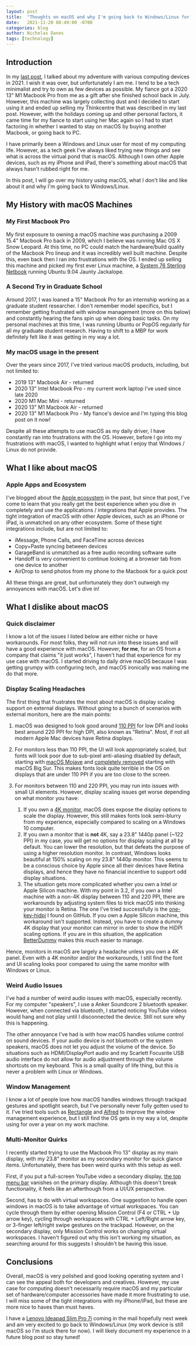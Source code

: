```yaml
---
layout: post
title:  "Thoughts on macOS and why I'm going back to Windows/Linux for personal use"
date:   2021-11-20 08:49:00 -0700
categories: blog
author: Nicholas Danes
tags: [technology]
---
```


## Introduction

In my [last post](/blog/2021/08/16/chronological-timeline-computing-devices/), I talked about my adventure with various computing devices in 2021. I wish it was over, but unfortunately I am me. I tend to be a tech minimalist and try to own as few devices as possible. My fiance got a 2020 13" M1 Macbook Pro from me as a gift after she finished school back in July. However, this machine was largely collecting dust and I decided to start using it and ended up selling my Thinkcentre that was described in my last post. However, with the holidays coming up and other personal factors, it came time for my fiance to start using her Mac again so I had to start factoring in whether I wanted to stay on macOS by buying another Macbook, or going back to PC.

I have primarily been a Windows and Linux user for most of my computing life. However, as a tech geek I've always liked trying new things and see what is across the virtual pond that is macOS. Although I own other Apple devices, such as my iPhone and iPad, there's something about macOS that always hasn't rubbed right for me. 


In this post, I will go over my history using macOS, what I don't like and like about it and why I'm going back to Windows/Linux.


## My History with macOS Machines


### My First Macbook Pro

My first exposure to owning a macOS machine was purchasing a 2009 15.4" Macbook Pro back in 2009, which I believe was running Mac OS X Snow Leopard. At this time, no PC could match the hardware/build quality of the Macbook Pro lineup and it was incredibly well built machine. Despite this, even back then I ran into frustrations with the OS. I ended up selling this machine and picked my first ever Linux machine, a [System 76 Sterling Netbook](https://janehadley.net/Starling_Review/starling_review.html) running Ubuntu 9.04 Jaunty Jackalope. 

### A Second Try in Graduate School

Around 2017, I was loaned a 15" Macbook Pro for an internship working as a graduate student researcher. I don't remember model specifics, but I remember getting frustrated with window management (more on this below) and constantly hearing the fans spin up when doing basic tasks. On my personal machines at this time, I was running Ubuntu or PopOS regularly for all my graduate student research. Having to shift to a MBP for work definitely felt like it was getting in my way a lot.

### My macOS usage in the present

Over the years since 2017, I've tried various macOS products, including, but not limited to:

* 2019 13" Macbook Air - returned
* 2020 13" Intel Macbook Pro - my current work laptop I've used since late 2020
* 2020 M1 Mac Mini - returned
* 2020 13" M1 Macbook Air - returned
* 2020 13" M1 Macbook Pro - My fiance's device and I'm typing this blog post on it now!

Despite all these attempts to use macOS as my daily driver, I have constantly ran into frustrations with the OS. However, before I go into my frustrations with macOS, I wanted to highlight what I enjoy that Windows / Linux do not provide.

## What I like about macOS

### Apple Apps and Ecosystem

I've blogged about the [Apple ecosystem](/blog/2021/06/16/mostly-avoiding-apple-ecosystem/) in the past,  but since that post, I've come to learn that you really get the best experience when you dive in completely and use the applications / integrations that Apple provides. The tight integration of macOS with other Apple devices, such as an iPhone or iPad, is unmatched on any other ecosystem. Some of these tight integrations include, but are not limited to:

* iMessage, Phone Calls, and FaceTime across devices
* Copy+Paste syncing between devices
* GarageBand is unmatched as a free audio recording software suite
* Handoff is very convenient to continue looking at a browser tab from one device to another
* AirDrop to send photos from my phone to the Macbook for a quick post

All these things are great, but unfortunately they don't outweigh my annoyances with macOS. Let's dive in!

## What I dislike about macOS


### Quick disclaimer

I know a lot of the issues I listed below are either niche or have workarounds. For most folks, they will not run into these issues and will have a good experience with macOS. However, **for me**, for an OS from a company that claims "it just works", I haven't had that experience for my use case with macOS. I started driving to daily drive macOS because I was getting grumpy with configuring tech, and macOS ironically was making me do that more. 


### Display Scaling Headaches

The first thing that frustrates the most about macOS is display scaling support on external displays. Without going to a bunch of scenarios with external monitors, here are the main points:

1. macOS was designed to look good around [110 PPI](https://blog.leiy.me/post/mac-external-display/) for low DPI and looks best around 220 PPI for high DPI, also known as "Retina". Most, if not all modern Apple Mac devices have Retina displays.

2. For monitors less than 110 PPI, the UI will look appropriately scaled, but fonts will look poor due to sub-pixel anti-aliasing disabled by default, starting with [macOS Mojave](https://www.howtogeek.com/358596/how-to-fix-blurry-fonts-on-macos-mojave-with-subpixel-antialiasing/) and [completely removed](https://www.archyde.com/macos-big-sur-removes-system-preferences-option-to-smooth-fonts/) starting with macOS Big Sur. This makes fonts look quite terrible in the OS on displays that are under 110 PPI if you are too close to the screen.

3. For monitors between 110 and 220 PPI, you may run into issues with small UI elements. However, display scaling issues get worse depending on what monitor you have:  
	1. If you own a [4K monitor](https://apple.stackexchange.com/questions/342682/how-to-properly-use-scaling-on-an-external-display-from-macbook-pro-2016), macOS does expose the display options to scale the display. However, this still makes fonts look semi-blurry from my experience, especially compared to scaling on a Windows 10 computer.  
	2. If you own a monitor that is **not** 4K, say a 23.8" 1440p panel (~122 PPI) in my case, you will get no options for display scaling at all by default. You can lower the resolution, but that defeats the purpose of using a higher resolution monitor. In contrast, Windows looks beautiful at 150% scaling on my 23.8" 1440p monitor. This seems to be a conscious choice by Apple since all their devices have Retina displays, and hence they have no financial incentive to support odd display situations.
	3. The situation gets more complicated whether you own a Intel or Apple Silicon machine. With my point in 3.2, if you own a Intel machine with a non-4K display between 110 and 220 PPI, there are workarounds by adjusting system files to trick macOS into thinking your monitor is Retina. The one I've tried successfully is the [one-key-hidpi](https://github.com/xzhih/one-key-hidpi) I found on GitHub. If you own a Apple Silicon machine, this workaround isn't supported. Instead, you have to create a dummy 4K display that your monitor can mirror in order to show the HiDPI scaling options. If you are in this situation, the application [BetterDummy](https://github.com/waydabber/BetterDummy) makes this much easier to manage.

Hence, monitors in macOS are largely a headache unless you own a 4K panel. Even with a 4K monitor and/or the workarounds, I still find the font and UI scaling looks poor compared to using the same monitor with Windows or Linux. 

### Weird Audio Issues

I've had a number of weird audio issues with macOS, especially recently. For my computer "speakers", I use a Anker Soundcore 2 bluetooth speaker. However, when connected via bluetooth, I started noticing YouTube videos would hang and not play until I disconnected the device. Still not sure why this is happening.

The other annoyance I've had is with how macOS handles volume control on sound devices. If your audio device is *not* bluetooth or the system speakers, macOS does not let you adjust the volume of the device. So situations such as HDMI/DisplayPort audio and my Scarlett Focusrite USB audio interface do not allow for audio adjustment through the volume shortcuts on my keyboard. This is a small quality of life thing, but this is never a problem with Linux or Windows.


### Window Management

I know a lot of people love how macOS handles windows through trackpad gestures and spotlight search, but I've personally never fully gotten used to it. I've tried tools such as [Rectangle](https://rectangleapp.com/) and [Alfred](https://www.alfredapp.com/) to improve the window management experience, but I still find the OS gets in my way a lot, despite using for over a year on my work machine.


### Multi-Monitor Quirks

I recently started trying to use the Macbook Pro 13" display as my main display, with my 23.8" monitor as my secondary monitor for quick glance items. Unfortunately, there has been weird quirks with this setup as well. 

First, if you put a full-screen YouTube video a secondary display, [the top menu bar](https://apple.stackexchange.com/questions/336066/two-displays-menu-bar-disappears-in-fullscreen) vanishes on the primary display. Although this doesn't break functionality, it feels like an afterthough from a UI/UX perspective.  

Second, has to do with virtual workspaces. One suggestion to handle open windows in macOS is to take advantage of virtual workspaces. You can cycle through them by either opening Mission Control (F4 or CTRL + Up arrow key), cycling through workspaces with CTRL + Left/Right arrow key, or 3-finger left/right swipe gestures on the trackpad. However, on the secondary display, only Mission Control works on changing virtual workspaces. I haven't figured out why this isn't working my situation, as searching around for this suggests I shouldn't be having this issue. 


## Conclusions

Overall, macOS is very polished and good looking operating system and I can see the appeal both for developers and creatives. However, my use case for computing doesn't necessarily require macOS and my particular set of hardware/computer accessories have made it more frustrating to use. I will miss some of the tight integrations with my iPhone/iPad, but these are more nice to haves than must haves. 

I have a [Lenovo Ideapad Slim Pro 7i](https://www.costco.com/lenovo-ideapad-slim-7i-pro-14%22-touchscreen-intel-evo-platform-laptop---11th-gen-intel-core-i7-11370h---2880-x-1800---windows-11.product.100794401.html) coming in the mail hopefully next week and am very excited to go back to Windows/Linux (my work device is still macOS so I'm stuck there for now). I will likely document my experience in a future blog post so stay tuned! 



